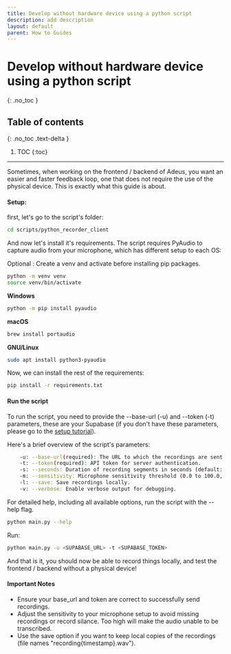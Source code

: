 ```yaml
---
title: Develop without hardware device using a python script
description: add description
layout: default
parent: How to Guides
---
```


# Develop without hardware device using a python script

{: .no_toc }

## Table of contents

{: .no_toc .text-delta }

1. TOC
   {:toc}

---

Sometimes, when working on the frontend / backend of Adeus, you want an easier and faster feedback loop, one that does not require the use of the physical device. This is exactly what this guide is about.

#### **Setup**:

first, let's go to the script's folder:

```bash
cd scripts/python_recorder_client
```

And now let's install it's requirements.
The script requires PyAudio to capture audio from your microphone, which has different setup to each OS:

Optional : Create a venv and activate before installing pip packages.

```bash
python -m venv venv
source venv/bin/activate
```

**Windows**

```bash
python -m pip install pyaudio
```

**macOS**

```bash
brew install portaudio
```

**GNU/Linux**

```bash
sudo apt install python3-pyaudio
```

Now, we can install the rest of the requirements:

```bash
pip install -r requirements.txt
```

#### **Run the script**

To run the script, you need to provide the --base-url (-u) and --token (-t) parameters, these are your Supabase (if you don't have these parameters, please go to the [setup tutorial](./index)).

Here's a brief overview of the script's parameters:

```bash
    -u: --base-url(required): The URL to which the recordings are sent.
    -t: --token(required): API token for server authentication.
    -s: --seconds: Duration of recording segments in seconds (default: 30).
    -m: --sensitivity: Microphone sensitivity threshold (0.0 to 100.0, default: 0). Set to 0 for continuous recording.
    -l: --save: Save recordings locally.
    -v: --verbose: Enable verbose output for debugging.
```

For detailed help, including all available options, run the script with the --help flag.

```bash
python main.py --help
```

Run:

```bash
python main.py -u <SUPABASE_URL> -t <SUPABASE_TOKEN>
```

And that is it, you should now be able to record things locally, and test the frontend / backend without a physical device!

#### **Important Notes**

- Ensure your base_url and token are correct to successfully send recordings.
- Adjust the sensitivity to your microphone setup to avoid missing recordings or record silance. Too high will make the audio unable to be transcribed.
- Use the save option if you want to keep local copies of the recordings (file names "recording{timestamp}.wav").
